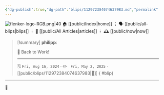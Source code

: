```yaml
---
{"dg-publish":true,"dg-path":"blips/112972384074637983.md","permalink":"/blips/112972384074637983/","title":"philipp on mastodon @ 2024-08-16"}
---
```



<div class="transclusion internal-embed is-loaded"><div class="markdown-embed">




![flenker-logo-RGB.png|40](/img/user/attachments/flenker-logo-RGB.png)
🏠 [[public/Index\|home]]  ⋮ 🗣️ [[public/all-blips\|blips]] ⋮  📝 [[public/All Articles\|articles]]  ⋮ 🕰️ [[public/now\|now]]


</div></div>


> [!summary] **philipp**:
>
> 👔 Back to Work!
> - - -
>
> 🗓️ <code>Fri, Aug 16, 2024</code>  · ✏️ <code> Fri, May 2, 2025</code>  · [[public/blips/112972384074637983\|🔗]]
{ #blip}


- - -

 👾
